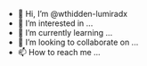 - 👋 Hi, I’m @wthidden-lumiradx
- 👀 I’m interested in ...
- 🌱 I’m currently learning ...
- 💞️ I’m looking to collaborate on ...
- 📫 How to reach me ...

<!---
wthidden-lumiradx/wthidden-lumiradx is a ✨ special ✨ repository because its `README.md` (this file) appears on your GitHub profile.
You can click the Preview link to take a look at your changes.
--->
